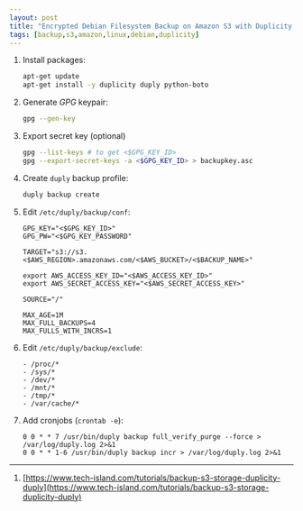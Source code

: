```yaml
---
layout: post
title: "Encrypted Debian Filesystem Backup on Amazon S3 with Duplicity and Duply"
tags: [backup,s3,amazon,linux,debian,duplicity]
---
```


1. Install packages:
   ```bash
   apt-get update
   apt-get install -y duplicity duply python-boto
   ```
2. Generate *GPG* keypair:
   ```bash
   gpg --gen-key
   ```
3. Export secret key (optional)
   ```bash
   gpg --list-keys # to get <$GPG_KEY_ID>
   gpg --export-secret-keys -a <$GPG_KEY_ID> > backupkey.asc
   ```
4. Create `duply` backup profile:
   ```bash
   duply backup create
   ```
5. Edit `/etc/duply/backup/conf`:
   ```
   GPG_KEY="<$GPG_KEY_ID>"
   GPG_PW="<$GPG_KEY_PASSWORD"

   TARGET="s3://s3.<$AWS_REGION>.amazonaws.com/<$AWS_BUCKET>/<$BACKUP_NAME>"

   export AWS_ACCESS_KEY_ID="<$AWS_ACCESS_KEY_ID>"
   export AWS_SECRET_ACCESS_KEY="<$AWS_SECRET_ACCESS_KEY>"

   SOURCE="/"

   MAX_AGE=1M
   MAX_FULL_BACKUPS=4
   MAX_FULLS_WITH_INCRS=1
   ```
6. Edit `/etc/duply/backup/exclude`: 
   ```
   - /proc/*
   - /sys/*
   - /dev/*
   - /mnt/*
   - /tmp/*
   - /var/cache/*
   ```
7. Add cronjobs (`crontab -e`):
   ```
   0 0 * * 7 /usr/bin/duply backup full_verify_purge --force > /var/log/duply.log 2>&1
   0 0 * * 1-6 /usr/bin/duply backup incr > /var/log/duply.log 2>&1
   ```

---
1. [https://www.tech-island.com/tutorials/backup-s3-storage-duplicity-duply](https://www.tech-island.com/tutorials/backup-s3-storage-duplicity-duply)
